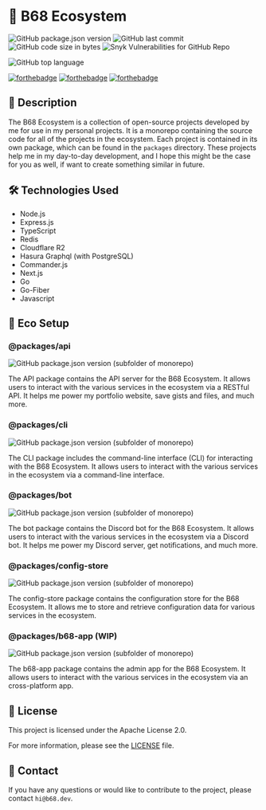 # 🚀 **B68 Ecosystem**

![GitHub package.json version](https://img.shields.io/github/package-json/v/BRAVO68WEB/b68?logo=npm&style=for-the-badge)
![GitHub last commit](https://img.shields.io/github/last-commit/bravo68web/b68?style=for-the-badge)
![GitHub code size in bytes](https://img.shields.io/github/languages/code-size/bravo68web/b68?style=for-the-badge)
![Snyk Vulnerabilities for GitHub Repo](https://img.shields.io/snyk/vulnerabilities/github/bravo68web/b68?style=for-the-badge)

![GitHub top language](https://img.shields.io/github/languages/top/bravo68web/b68?style=for-the-badge)

[![forthebadge](https://forthebadge.com/images/badges/made-with-typescript.svg)](https://forthebadge.com)
[![forthebadge](https://forthebadge.com/images/badges/powered-by-black-magic.svg)](https://forthebadge.com)
[![forthebadge](https://forthebadge.com/images/badges/built-with-love.svg)](https://forthebadge.com)

## 📝 Description

The B68 Ecosystem is a collection of open-source projects developed by me for use in my personal projects. It is a monorepo containing the source code for all of the projects in the ecosystem. Each project is contained in its own package, which can be found in the `packages` directory. These projects help me in my day-to-day development, and I hope this might be the case for you as well, if want to create something similar in future.

## 🛠️ Technologies Used

-   Node.js
-   Express.js
-   TypeScript
-   Redis
-   Cloudflare R2
-   Hasura Graphql (with PostgreSQL)
-   Commander.js
-   Next.js
-   Go
-   Go-Fiber
-   Javascript

## 🎁 Eco Setup

### @packages/api

![GitHub package.json version (subfolder of monorepo)](https://img.shields.io/github/package-json/v/BRAVO68WEB/b68?filename=packages%2Fapi%2Fpackage.json&logo=npm&style=for-the-badge)

The API package contains the API server for the B68 Ecosystem. It allows users to interact with the various services in the ecosystem via a RESTful API. It helps me power my portfolio website, save gists and files, and much more.

### @packages/cli

![GitHub package.json version (subfolder of monorepo)](https://img.shields.io/github/package-json/v/BRAVO68WEB/b68?filename=packages%2Fcli%2Fpackage.json&logo=npm&style=for-the-badge)

The CLI package includes the command-line interface (CLI) for interacting with the B68 Ecosystem. It allows users to interact with the various services in the ecosystem via a command-line interface.

### @packages/bot

![GitHub package.json version (subfolder of monorepo)](https://img.shields.io/github/package-json/v/BRAVO68WEB/b68?filename=packages%2Fbot%2Fpackage.json&logo=npm&style=for-the-badge)

The bot package contains the Discord bot for the B68 Ecosystem. It allows users to interact with the various services in the ecosystem via a Discord bot. It helps me power my Discord server, get notifications, and much more.

### @packages/config-store

![GitHub package.json version (subfolder of monorepo)](https://img.shields.io/github/package-json/v/BRAVO68WEB/b68?filename=packages%2Fwh%2Fpackage.json&logo=go&style=for-the-badge)

The config-store package contains the configuration store for the B68 Ecosystem. It allows me to store and retrieve configuration data for various services in the ecosystem.

### @packages/b68-app (WIP)

![GitHub package.json version (subfolder of monorepo)](https://img.shields.io/github/package-json/v/BRAVO68WEB/b68?filename=packages%2Fb68-app%2Fpackage.json&logo=npm&style=for-the-badge)

The b68-app package contains the admin app for the B68 Ecosystem. It allows users to interact with the various services in the ecosystem via an cross-platform app.

## 📝 License

This project is licensed under the Apache License 2.0.

For more information, please see the [LICENSE](LICENSE) file.

## 📧 Contact

If you have any questions or would like to contribute to the project, please
contact `hi@b68.dev`.
